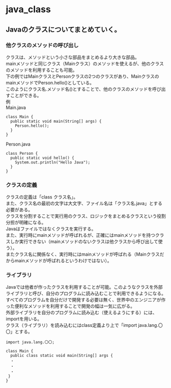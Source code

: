 # java_class
## Javaのクラスについてまとめていく。
### 他クラスのメソッドの呼び出し  
クラスは、メソッドという小さな部品をまとめるより大きな部品。  
mainメソッドと同じクラス（Mainクラス）のメソッドを使えるが、他のクラスのメソッドを利用することも可能。  
下の例ではMainクラスとPersonクラスの2つのクラスがあり、MainクラスのmainメソッドでPerson.hello()としている。    
このようにクラス名.メソッド名()とすることで、他のクラスのメソッドを呼び出すことができる。  
例  
Main.java
```
class Main {
  public static void main(String[] args) {
    Person.hello();
  }
}
```
  
Person.java
```
class Person {
  public static void hello() {
    System.out.println("Hello Java");
  }
}
```

### クラスの定義  
クラスの定義は「class クラス名」。  
また、クラス名の最初の文字は大文字、ファイル名は「クラス名.java」とする必要がある。  
クラスを分割することで実行用のクラス、ロジックをまとめるクラスという役割分担が明確になる。  
Javaはファイルではなくクラスを実行する。  
また、実行時にmainメソッドが呼ばれるが、正確にはmainメソッドを持つクラスしか実行できない（mainメソッドのないクラスは他クラスから呼び出して使う）。  
またクラス名に関係なく、実行時にはmainメソッドが呼ばれる（Mainクラスだからmainメソッドが呼ばれるというわけではない）。  

### ライブラリ
Javaでは他者が作ったクラスを利用することが可能。このようなクラスを外部ライブラリと呼び、自分のプログラムに読み込むことで利用できるようになる。  
すべてのプログラムを自分だけで開発する必要は無く、世界中のエンジニアが作った便利なメソッドを利用することで開発の幅は一気に広がる。  
外部ライブラリを自分のプログラムに読み込む（使えるようにする）には、importを用いる。  
クラス（ライブラリ）を読み込むにはclass定義より上で「import java.lang.〇〇」とする。
```
import java.lang.〇〇;

class Main {
  public class static void main(String[] args {
  ・
  ・
  ・
 }
}
```
